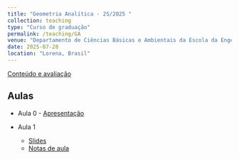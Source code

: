 ```yaml
---
title: "Geometria Analítica - 2S/2025 "
collection: teaching
type: "Curso de graduação"
permalink: /teaching/GA
venue: "Departamento de Ciências Básicas e Ambientais da Escola da Engenharia de Lorena"
date: 2025-07-28
location: "Lorena, Brasil"
---
```


[Conteúdo e avaliação](http://mmugnaine.github.io/eel/files/GA/Conteudo.pdf)


## Aulas
* Aula 0 -  [Apresentação](http://mmugnaine.github.io/eel/files/GA/AulaApresentacao.pdf)
 
* Aula 1
  - [Slides](http://mmugnaine.github.io/eel/files/GA/Aula1.pdf)
  - [Notas de aula](http://mmugnaine.github.io/eel/files/GA/notasAula1.pdf)
